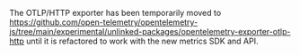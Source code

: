 The OTLP/HTTP exporter has been temporarily moved to https://github.com/open-telemetry/opentelemetry-js/tree/main/experimental/unlinked-packages/opentelemetry-exporter-otlp-http until it is refactored to work with the new metrics SDK and API.
